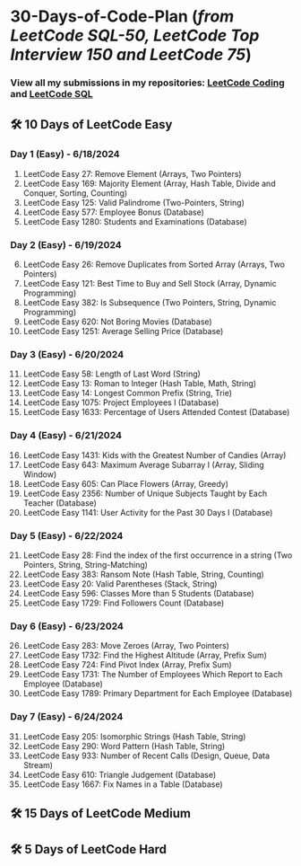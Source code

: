 # 30-Days-of-Code-Plan (*from LeetCode SQL-50, LeetCode Top Interview 150 and LeetCode 75*)
### View all my submissions in my repositories: [LeetCode Coding](https://github.com/Anou26/LeetCode-Coding) and [LeetCode SQL](https://github.com/Anou26/LeetCode-SQL)
## 🛠 10 Days of LeetCode Easy
### Day 1 (Easy) - 6/18/2024
1. LeetCode Easy 27: Remove Element (Arrays, Two Pointers)
2. LeetCode Easy 169: Majority Element (Array, Hash Table, Divide and Conquer, Sorting, Counting)
3. LeetCode Easy 125: Valid Palindrome (Two-Pointers, String)
4. LeetCode Easy 577: Employee Bonus (Database)
5. LeetCode Easy 1280: Students and Examinations (Database)
### Day 2 (Easy) - 6/19/2024
6. LeetCode Easy 26: Remove Duplicates from Sorted Array (Arrays, Two Pointers)
7. LeetCode Easy 121: Best Time to Buy and Sell Stock (Array, Dynamic Programming)
8. LeetCode Easy 382: Is Subsequence (Two Pointers, String, Dynamic Programming)
9. LeetCode Easy 620: Not Boring Movies (Database)
10. LeetCode Easy 1251: Average Selling Price (Database)
### Day 3 (Easy) - 6/20/2024
11. LeetCode Easy 58: Length of Last Word (String)
12. LeetCode Easy 13: Roman to Integer (Hash Table, Math, String)
13. LeetCode Easy 14: Longest Common Prefix (String, Trie)
14. LeetCode Easy 1075: Project Employees I (Database)
15. LeetCode Easy 1633: Percentage of Users Attended Contest (Database)
### Day 4 (Easy) - 6/21/2024
16. LeetCode Easy 1431: Kids with the Greatest Number of Candies (Array)
17. LeetCode Easy 643: Maximum Average Subarray I (Array, Sliding Window)
18. LeetCode Easy 605: Can Place Flowers (Array, Greedy)
19. LeetCode Easy 2356: Number of Unique Subjects Taught by Each Teacher (Database)
20. LeetCode Easy 1141: User Activity for the Past 30 Days I (Database)
### Day 5 (Easy) - 6/22/2024
21. LeetCode Easy 28: Find the index of the first occurrence in a string (Two Pointers, String, String-Matching)
22. LeetCode Easy 383: Ransom Note (Hash Table, String, Counting)
23. LeetCode Easy 20: Valid Parentheses (Stack, String)
24. LeetCode Easy 596: Classes More than 5 Students (Database)
25. LeetCode Easy 1729: Find Followers Count (Database)
### Day 6 (Easy) - 6/23/2024
26. LeetCode Easy 283: Move Zeroes (Array, Two Pointers)
27. LeetCode Easy 1732: Find the Highest Altitude (Array, Prefix Sum)
28. LeetCode Easy 724: Find Pivot Index (Array, Prefix Sum)
29. LeetCode Easy 1731: The Number of Employees Which Report to Each Employee (Database)
30. LeetCode Easy 1789: Primary Department for Each Employee (Database)
### Day 7 (Easy) - 6/24/2024
31. LeetCode Easy 205: Isomorphic Strings (Hash Table, String)
32. LeetCode Easy 290: Word Pattern (Hash Table, String)
33. LeetCode Easy 933: Number of Recent Calls (Design, Queue, Data Stream)
34. LeetCode Easy 610: Triangle Judgement (Database)
35. LeetCode Easy 1667: Fix Names in a Table (Database)
## 🛠 15 Days of LeetCode Medium
## 🛠 5 Days of LeetCode Hard 


